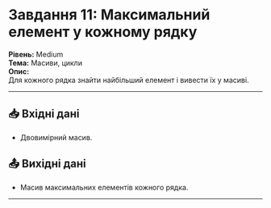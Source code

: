 # Завдання 11: Максимальний елемент у кожному рядку
**Рівень:** Medium  
**Тема:** Масиви, цикли  
**Опис:**  
Для кожного рядка знайти найбільший елемент і вивести їх у масиві.

---
## 📥 Вхідні дані
- Двовимірний масив.

## 📤 Вихідні дані
- Масив максимальних елементів кожного рядка.

---